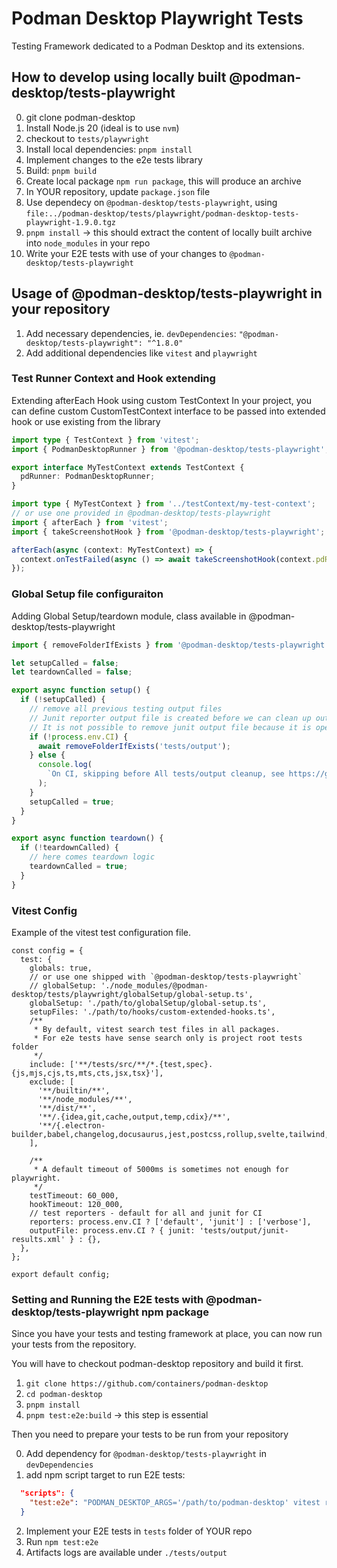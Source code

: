 # Podman Desktop Playwright Tests

Testing Framework dedicated to a Podman Desktop and its extensions.

## How to develop using locally built @podman-desktop/tests-playwright

0. git clone podman-desktop
1. Install Node.js 20 (ideal is to use `nvm`)
2. checkout to `tests/playwright`
3. Install local dependencies: `pnpm install`
4. Implement changes to the e2e tests library
5. Build: `pnpm build`
6. Create local package `npm run package`, this will produce an archive
7. In YOUR repository, update `package.json` file
8. Use dependecy on `@podman-desktop/tests-playwright`, using `file:../podman-desktop/tests/playwright/podman-desktop-tests-playwright-1.9.0.tgz`
9. `pnpm install` -> this should extract the content of locally built archive into `node_modules` in your repo
10. Write your E2E tests with use of your changes to `@podman-desktop/tests-playwright`

## Usage of @podman-desktop/tests-playwright in your repository

1. Add necessary dependencies, ie. `devDependencies`: `"@podman-desktop/tests-playwright": "^1.8.0"`
2. Add additional dependencies like `vitest` and `playwright`

### Test Runner Context and Hook extending

Extending afterEach Hook using custom TestContext
In your project, you can define custom CustomTestContext interface to be passed into extended hook or use existing from the library

```my-test-context.ts
import type { TestContext } from 'vitest';
import { PodmanDesktopRunner } from '@podman-desktop/tests-playwright';

export interface MyTestContext extends TestContext {
  pdRunner: PodmanDesktopRunner;
}
```

```custom-extended-hook.ts
import type { MyTestContext } from '../testContext/my-test-context';
// or use one provided in @podman-desktop/tests-playwright
import { afterEach } from 'vitest';
import { takeScreenshotHook } from '@podman-desktop/tests-playwright';

afterEach(async (context: MyTestContext) => {
  context.onTestFailed(async () => await takeScreenshotHook(context.pdRunner, context.task.name));
});
```

### Global Setup file configuraiton

Adding Global Setup/teardown module, class available in @podman-desktop/tests-playwright

```global-setup.ts
import { removeFolderIfExists } from '@podman-desktop/tests-playwright';

let setupCalled = false;
let teardownCalled = false;

export async function setup() {
  if (!setupCalled) {
    // remove all previous testing output files
    // Junit reporter output file is created before we can clean up output folders
    // It is not possible to remove junit output file because it is opened by the process already, at least on windows
    if (!process.env.CI) {
      await removeFolderIfExists('tests/output');
    } else {
      console.log(
        `On CI, skipping before All tests/output cleanup, see https://github.com/containers/podman-desktop/issues/5460`,
      );
    }
    setupCalled = true;
  }
}

export async function teardown() {
  if (!teardownCalled) {
    // here comes teardown logic
    teardownCalled = true;
  }
}
```

### Vitest Config

Example of the vitest test configuration file.

```
const config = {
  test: {
    globals: true,
    // or use one shipped with `@podman-desktop/tests-playwright`
    // globalSetup: './node_modules/@podman-desktop/tests/playwright/globalSetup/global-setup.ts',
    globalSetup: './path/to/globalSetup/global-setup.ts',
    setupFiles: './path/to/hooks/custom-extended-hooks.ts',
    /**
     * By default, vitest search test files in all packages.
     * For e2e tests have sense search only is project root tests folder
     */
    include: ['**/tests/src/**/*.{test,spec}.{js,mjs,cjs,ts,mts,cts,jsx,tsx}'],
    exclude: [
      '**/builtin/**',
      '**/node_modules/**',
      '**/dist/**',
      '**/.{idea,git,cache,output,temp,cdix}/**',
      '**/{.electron-builder,babel,changelog,docusaurus,jest,postcss,rollup,svelte,tailwind,vite,vitest*,webpack}.config.*',
    ],

    /**
     * A default timeout of 5000ms is sometimes not enough for playwright.
     */
    testTimeout: 60_000,
    hookTimeout: 120_000,
    // test reporters - default for all and junit for CI
    reporters: process.env.CI ? ['default', 'junit'] : ['verbose'],
    outputFile: process.env.CI ? { junit: 'tests/output/junit-results.xml' } : {},
  },
};

export default config;
```

### Setting and Running the E2E tests with @podman-desktop/tests-playwright npm package

Since you have your tests and testing framework at place, you can now run your tests from the repository.

You will have to checkout podman-desktop repository and build it first.

1. `git clone https://github.com/containers/podman-desktop`
2. `cd podman-desktop`
3. `pnpm install`
4. `pnpm test:e2e:build` -> this step is essential

Then you need to prepare your tests to be run from your repository

0. Add dependency for `@podman-desktop/tests-playwright` in `devDependencies`
1. add npm script target to run E2E tests:

```package.json
  "scripts": {
    "test:e2e": "PODMAN_DESKTOP_ARGS='/path/to/podman-desktop' vitest run tests/src/ --pool=threads --poolOptions.threads.singleThread --poolOptions.threads.isolate --no-file-parallelism",
  }
```

2. Implement your E2E tests in `tests` folder of YOUR repo
3. Run `npm test:e2e`
4. Artifacts logs are available under `./tests/output`
